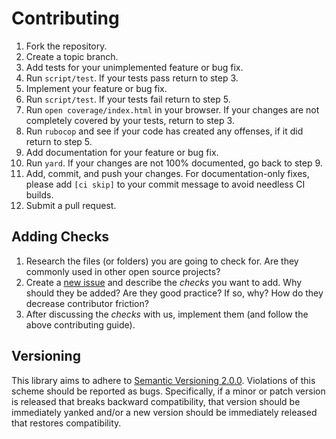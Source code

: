 # Contributing
  1. Fork the repository.
  2. Create a topic branch.
  3. Add tests for your unimplemented feature or bug fix.
  4. Run `script/test`. If your tests pass return to step 3.
  5. Implement your feature or bug fix.
  6. Run `script/test`. If your tests fail return to step 5.
  7. Run `open coverage/index.html` in your browser. If your changes are not completely covered by your tests, return to step 3.
  8. Run `rubocop` and see if your code has created any offenses, if it did return to step 5.
  9. Add documentation for your feature or bug fix.
  10. Run `yard`. If your changes are not 100% documented, go back to step 9.
  11. Add, commit, and push your changes. For documentation-only fixes, please add `[ci skip]` to your commit message to avoid needless CI builds.
  12. Submit a pull request.

## Adding Checks
  1. Research the files (or folders) you are going to check for. Are they commonly used in other open source projects?
  2. Create a [new issue](https://github.com/rafalchmiel/friction/issues/new) and describe the *checks* you want to add. Why should they be added? Are they good practice? If so, why? How do they decrease contributor friction?
  3. After discussing the *checks* with us, implement them (and follow the above contributing guide).

## Versioning
This library aims to adhere to [Semantic Versioning 2.0.0](http://semver.org/). Violations of this scheme should be reported as bugs. Specifically, if a minor or patch version is released that breaks backward compatibility, that version should be immediately yanked and/or a new version should be immediately released that restores compatibility.
